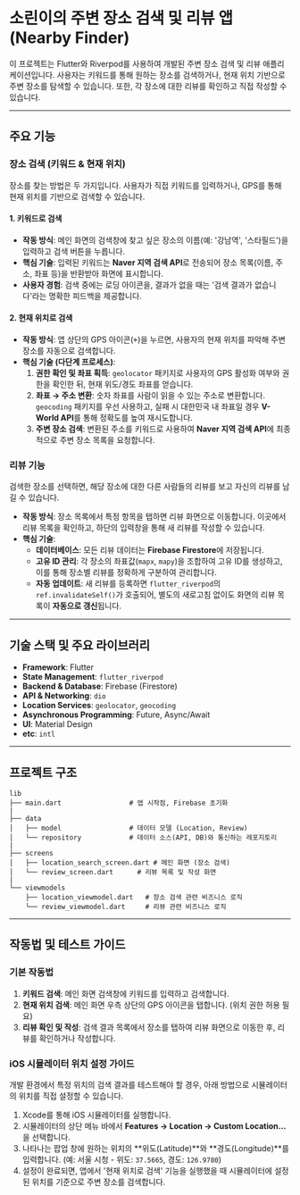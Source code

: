 # 소린이의 주변 장소 검색 및 리뷰 앱 (Nearby Finder)

이 프로젝트는 Flutter와 Riverpod를 사용하여 개발된 주변 장소 검색 및 리뷰 애플리케이션입니다. 사용자는 키워드를 통해 원하는 장소를 검색하거나, 현재 위치 기반으로 주변 장소를 탐색할 수 있습니다. 또한, 각 장소에 대한 리뷰를 확인하고 직접 작성할 수 있습니다.

-----

## 주요 기능

### 장소 검색 (키워드 & 현재 위치)

장소를 찾는 방법은 두 가지입니다. 사용자가 직접 키워드를 입력하거나, GPS를 통해 현재 위치를 기반으로 검색할 수 있습니다.

#### 1\. 키워드로 검색

  * **작동 방식**: 메인 화면의 검색창에 찾고 싶은 장소의 이름(예: '강남역', '스타필드')을 입력하고 검색 버튼을 누릅니다.
  * **핵심 기술**: 입력된 키워드는 **Naver 지역 검색 API**로 전송되어 장소 목록(이름, 주소, 좌표 등)을 반환받아 화면에 표시합니다.
  * **사용자 경험**: 검색 중에는 로딩 아이콘을, 결과가 없을 때는 '검색 결과가 없습니다'라는 명확한 피드백을 제공합니다.

#### 2\. 현재 위치로 검색

  * **작동 방식**: 앱 상단의 GPS 아이콘(⌖)을 누르면, 사용자의 현재 위치를 파악해 주변 장소를 자동으로 검색합니다.
  * **핵심 기술 (다단계 프로세스)**:
    1.  **권한 확인 및 좌표 획득**: `geolocator` 패키지로 사용자의 GPS 활성화 여부와 권한을 확인한 뒤, 현재 위도/경도 좌표를 얻습니다.
    2.  **좌표 → 주소 변환**: 숫자 좌표를 사람이 읽을 수 있는 주소로 변환합니다. `geocoding` 패키지를 우선 사용하고, 실패 시 대한민국 내 좌표일 경우 **V-World API**를 통해 정확도를 높여 재시도합니다.
    3.  **주변 장소 검색**: 변환된 주소를 키워드로 사용하여 **Naver 지역 검색 API**에 최종적으로 주변 장소 목록을 요청합니다.

### 리뷰 기능

검색한 장소를 선택하면, 해당 장소에 대한 다른 사람들의 리뷰를 보고 자신의 리뷰를 남길 수 있습니다.

  * **작동 방식**: 장소 목록에서 특정 항목을 탭하면 리뷰 화면으로 이동합니다. 이곳에서 리뷰 목록을 확인하고, 하단의 입력창을 통해 새 리뷰를 작성할 수 있습니다.
  * **핵심 기술**:
      * **데이터베이스**: 모든 리뷰 데이터는 **Firebase Firestore**에 저장됩니다.
      * **고유 ID 관리**: 각 장소의 좌표값(`mapx`, `mapy`)을 조합하여 고유 ID를 생성하고, 이를 통해 장소별 리뷰를 정확하게 구분하여 관리합니다.
      * **자동 업데이트**: 새 리뷰를 등록하면 `flutter_riverpod`의 `ref.invalidateSelf()`가 호출되어, 별도의 새로고침 없이도 화면의 리뷰 목록이 **자동으로 갱신**됩니다.

-----

## 기술 스택 및 주요 라이브러리

  * **Framework**: Flutter
  * **State Management**: `flutter_riverpod`
  * **Backend & Database**: Firebase (Firestore)
  * **API & Networking**: `dio`
  * **Location Services**: `geolocator`, `geocoding`
  * **Asynchronous Programming**: Future, Async/Await
  * **UI**: Material Design
  * **etc**: `intl`

-----

## 프로젝트 구조

```
lib
├── main.dart                 # 앱 시작점, Firebase 초기화
|
├── data
│   ├── model                 # 데이터 모델 (Location, Review)
│   └── repository            # 데이터 소스(API, DB)와 통신하는 레포지토리
|
├── screens
│   ├── location_search_screen.dart # 메인 화면 (장소 검색)
│   └── review_screen.dart      # 리뷰 목록 및 작성 화면
|
└── viewmodels
    ├── location_viewmodel.dart   # 장소 검색 관련 비즈니스 로직
    └── review_viewmodel.dart     # 리뷰 관련 비즈니스 로직
```

-----

## 작동법 및 테스트 가이드

### 기본 작동법

1.  **키워드 검색**: 메인 화면 검색창에 키워드를 입력하고 검색합니다.
2.  **현재 위치 검색**: 메인 화면 우측 상단의 GPS 아이콘을 탭합니다. (위치 권한 허용 필요)
3.  **리뷰 확인 및 작성**: 검색 결과 목록에서 장소를 탭하여 리뷰 화면으로 이동한 후, 리뷰를 확인하거나 작성합니다.

### iOS 시뮬레이터 위치 설정 가이드

개발 환경에서 특정 위치의 검색 결과를 테스트해야 할 경우, 아래 방법으로 시뮬레이터의 위치를 직접 설정할 수 있습니다.

1.  Xcode를 통해 iOS 시뮬레이터를 실행합니다.
2.  시뮬레이터의 상단 메뉴 바에서 **Features → Location → Custom Location...** 을 선택합니다.
3.  나타나는 팝업 창에 원하는 위치의 \*\*위도(Latitude)\*\*와 \*\*경도(Longitude)\*\*를 입력합니다. (예: 서울 시청 - 위도: `37.5665`, 경도: `126.9780`)
4.  설정이 완료되면, 앱에서 '현재 위치로 검색' 기능을 실행했을 때 시뮬레이터에 설정된 위치를 기준으로 주변 장소를 검색합니다.